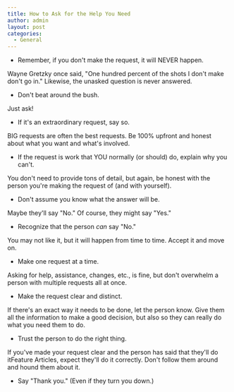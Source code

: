 ```yaml
---
title: How to Ask for the Help You Need
author: admin
layout: post
categories:
  - General
---
```

* Remember, if you don't make the request, it will NEVER happen. 

Wayne Gretzky once said, "One hundred percent of the shots I don't make don't go in." Likewise, the unasked question is never answered. 

* Don't beat around the bush. 

Just ask! 

* If it's an extraordinary request, say so. 

BIG requests are often the best requests. Be 100% upfront and honest about what you want and what's involved. 

* If the request is work that YOU normally (or should) do, explain 
why you can't. 

You don't need to provide tons of
detail, but again, be honest with the person you're making the request of (and with yourself). 

* Don't assume you know what the answer will be. 

Maybe they'll say "No." Of course, they might say "Yes." 

* Recognize that the person *can* say "No." 

You may not like it, but it will happen from time to time. Accept it and move on. 

* Make one request at a time. 

Asking for help, assistance, changes, etc., is fine, but don't overwhelm a person with multiple requests all at once. 

* Make the request clear and distinct. 

If there's an exact way it needs to be done, let the person 
know. Give them all the information to make a good decision, but also so 
they can really do what you need them to do. 

* Trust the person to do the right thing. 

If you've made your request clear and the person has said that 
they'll do itFeature Articles, expect they'll do it correctly. Don't follow them around and 
hound them about it. 

* Say "Thank you." (Even if they turn you down.)
